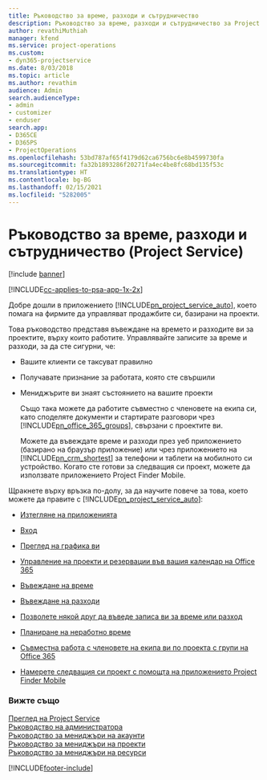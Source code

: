 ```yaml
---
title: Ръководство за време, разходи и сътрудничество
description: Ръководство за време, разходи и сътрудничество за Project Service
author: revathiMuthiah
manager: kfend
ms.service: project-operations
ms.custom:
- dyn365-projectservice
ms.date: 8/03/2018
ms.topic: article
ms.author: revathim
audience: Admin
search.audienceType:
- admin
- customizer
- enduser
search.app:
- D365CE
- D365PS
- ProjectOperations
ms.openlocfilehash: 53bd787af65f4179d62ca6756bc6e8b4599730fa
ms.sourcegitcommit: fa32b1893286f20271fa4ec4be8fc68bd135f53c
ms.translationtype: HT
ms.contentlocale: bg-BG
ms.lasthandoff: 02/15/2021
ms.locfileid: "5282005"
---
```

# <a name="time-expense-and-collaboration-guide-project-service"></a>Ръководство за време, разходи и сътрудничество (Project Service)

[!include [banner](../includes/psa-now-project-operations.md)]

[!INCLUDE[cc-applies-to-psa-app-1x-2x](../includes/cc-applies-to-psa-app-1x-2x.md)]

Добре дошли в приложението [!INCLUDE[pn_project_service_auto](../includes/pn-project-service-auto.md)], което помага на фирмите да управляват продажбите си, базирани на проекти. 
  
 Това ръководство представя въвеждане на времето и разходите ви за проектите, върху които работите. Управлявайте записите за време и разходи, за да сте сигурни, че:  
  
- Вашите клиенти се таксуват правилно  
  
- Получавате признание за работата, която сте свършили  
  
- Мениджърите ви знаят състоянието на вашите проекти  
  
  Също така можете да работите съвместно с членовете на екипа си, като споделяте документи и стартирате разговори чрез [!INCLUDE[pn_office_365_groups](../includes/pn-office-365-groups.md)], свързани с проектите ви.  
  
  Можете да въвеждате време и разходи през уеб приложението (базирано на браузър приложение) или чрез приложението на [!INCLUDE[pn_crm_shortest](../includes/pn-crm-shortest.md)] за телефони и таблети на мобилното си устройство. Когато сте готови за следващия си проект, можете да използвате приложението Project Finder Mobile.  
  
Щракнете върху връзка по-долу, за да научите повече за това, което можете да правите с [!INCLUDE[pn_project_service_auto](../includes/pn-project-service-auto.md)]:  
  
-   [Изтегляне на приложенията](../psa/get-apps.md)  
  
-   [Вход](../psa/sign-in.md)  
  
-   [Преглед на графика ви](../psa/view-schedule.md)  
  
-   [Управление на проекти и резервации във вашия календар на Office 365](../psa/manage-project-bookings-office-365-calendar.md)  
  
-   [Въвеждане на време](../psa/enter-time.md)  
  
-   [Въвеждане на разходи](../psa/enter-expenses.md)  
  
-   [Позволете някой друг да въведе записа ви за време или разход](../psa/allow-someone-else-enter-time-entry-expense.md)  
  
-   [Планиране на неработно време](../psa/schedule-time-off.md)  
  
-   [Съвместна работа с членовете на екипа ви по проекта с групи на Office 365](../psa/collaborate-project-team-members-office-365-groups.md)  
  
-   [Намерете следващия си проект с помощта на приложението Project Finder Mobile](../psa/find-next-project-finder-mobile-app.md)  
  
### <a name="see-also"></a>Вижте също  
 [Преглед на Project Service](../psa/overview.md)   
 [Ръководство на администратора](../psa/admin-guide.md)   
 [Ръководство за мениджъри на акаунти](../psa/account-manager-guide.md)   
 [Ръководство за мениджъри на проекти](../psa/project-manager-guide.md)   
 [Ръководство за мениджъри на ресурси](../psa/resource-manager-guide.md)   


[!INCLUDE[footer-include](../includes/footer-banner.md)]
